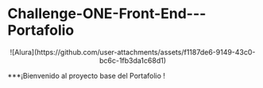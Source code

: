 # Challenge-ONE-Front-End---Portafolio
<p align="center" >
     ![Alura](https://github.com/user-attachments/assets/f1187de6-9149-43c0-bc6c-1fb3da1c68d1)
</p>
***¡Bienvenido al proyecto base del Portafolio !


